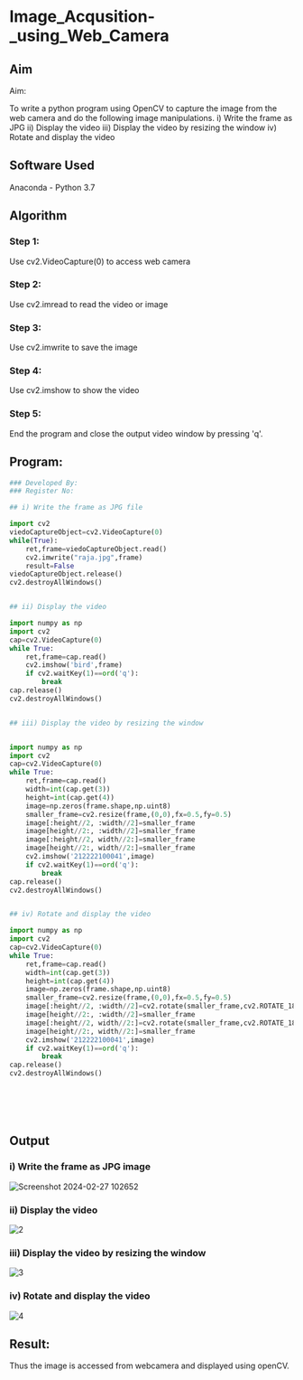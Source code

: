 # Image_Acqusition-_using_Web_Camera
## Aim
 
Aim:
 
To write a python program using OpenCV to capture the image from the web camera and do the following image manipulations.
i) Write the frame as JPG 
ii) Display the video 
iii) Display the video by resizing the window
iv) Rotate and display the video

## Software Used
Anaconda - Python 3.7
## Algorithm
### Step 1:

Use cv2.VideoCapture(0) to access web camera
<br>
### Step 2:

Use cv2.imread to read the video or image
<br>
### Step 3:

Use cv2.imwrite to save the image
<br>
### Step 4:

Use cv2.imshow to show the video
<br>
### Step 5:

End the program and close the output video window by pressing 'q'.
<br>

## Program:
``` Python
### Developed By:
### Register No:

## i) Write the frame as JPG file

import cv2
viedoCaptureObject=cv2.VideoCapture(0)
while(True):
    ret,frame=viedoCaptureObject.read()
    cv2.imwrite("raja.jpg",frame)
    result=False
viedoCaptureObject.release()
cv2.destroyAllWindows()


## ii) Display the video

import numpy as np
import cv2
cap=cv2.VideoCapture(0)
while True:
    ret,frame=cap.read()
    cv2.imshow('bird',frame)
    if cv2.waitKey(1)==ord('q'):
        break
cap.release()
cv2.destroyAllWindows()


## iii) Display the video by resizing the window


import numpy as np
import cv2
cap=cv2.VideoCapture(0)
while True:
    ret,frame=cap.read()
    width=int(cap.get(3))
    height=int(cap.get(4))
    image=np.zeros(frame.shape,np.uint8)
    smaller_frame=cv2.resize(frame,(0,0),fx=0.5,fy=0.5)
    image[:height//2, :width//2]=smaller_frame
    image[height//2:, :width//2]=smaller_frame
    image[:height//2, width//2:]=smaller_frame
    image[height//2:, width//2:]=smaller_frame
    cv2.imshow('212222100041',image)
    if cv2.waitKey(1)==ord('q'):
        break
cap.release()
cv2.destroyAllWindows()


## iv) Rotate and display the video

import numpy as np
import cv2
cap=cv2.VideoCapture(0)
while True:
    ret,frame=cap.read()
    width=int(cap.get(3))
    height=int(cap.get(4))
    image=np.zeros(frame.shape,np.uint8)
    smaller_frame=cv2.resize(frame,(0,0),fx=0.5,fy=0.5)
    image[:height//2, :width//2]=cv2.rotate(smaller_frame,cv2.ROTATE_180)
    image[height//2:, :width//2]=smaller_frame
    image[:height//2, width//2:]=cv2.rotate(smaller_frame,cv2.ROTATE_180)
    image[height//2:, width//2:]=smaller_frame
    cv2.imshow('212222100041',image)
    if cv2.waitKey(1)==ord('q'):
        break
cap.release()
cv2.destroyAllWindows()







```
## Output

### i) Write the frame as JPG image

![Screenshot 2024-02-27 102652](https://github.com/Raja8334/Image_Acqusition-_using_Web_Camera/assets/120719634/4eaafd18-98a3-4d8e-a548-970bf29e0644)


### ii) Display the video

![2](https://github.com/Raja8334/Image_Acqusition-_using_Web_Camera/assets/120719634/dfaf4b00-4326-49e2-aa52-c6f441374c5c)

### iii) Display the video by resizing the window


![3](https://github.com/Raja8334/Image_Acqusition-_using_Web_Camera/assets/120719634/dada9502-f3cd-4c05-bfcf-79b3814ee4a6)



### iv) Rotate and display the video


![4](https://github.com/Raja8334/Image_Acqusition-_using_Web_Camera/assets/120719634/e3492c19-e820-45c5-a4e1-be6687e58aa8)


## Result:
Thus the image is accessed from webcamera and displayed using openCV.
